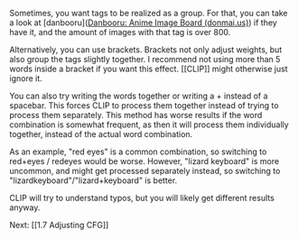 Sometimes, you want tags to be realized as a group. For that, you can take a look at [danbooru]([Danbooru: Anime Image Board (donmai.us)](https://danbooru.donmai.us/)) if they have it, and the amount of images with that tag is over 800. 

Alternatively, you can use brackets. Brackets not only adjust weights, but also group the tags slightly together. I recommend not using more than 5 words inside a bracket if you want this effect. [[CLIP]] might otherwise just ignore it. 

You can also try writing the words together or writing a + instead of a spacebar. This forces CLIP to process them together instead of trying to process them separately. This method has worse results if the word combination is somewhat frequent, as then it will process them individually together, instead of the actual word combination. 

As an example, "red eyes" is a common combination, so switching to red+eyes / redeyes would be worse. However, "lizard keyboard" is more uncommon, and might get processed separately instead, so switching to "lizardkeyboard"/"lizard+keyboard" is better.

CLIP will try to understand typos, but you will likely get different results anyway.

Next: [[1.7 Adjusting CFG]]